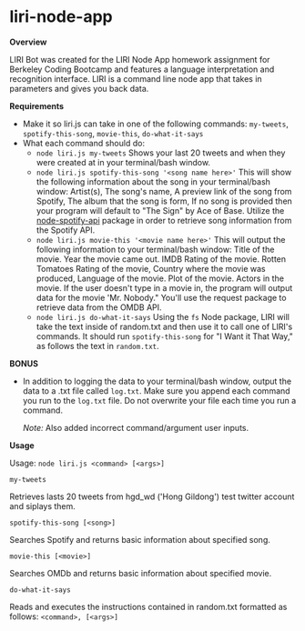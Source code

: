 # liri-node-app

**Overview**

LIRI Bot was created for the LIRI Node App homework assignment for Berkeley Coding Bootcamp and features a language interpretation and recognition interface. LIRI is a command line node app that takes in parameters and gives you back data.

**Requirements**

- Make it so liri.js can take in one of the following commands: `my-tweets`, `spotify-this-song`, `movie-this`, `do-what-it-says`
- What each command should do:
    - `node liri.js my-tweets` Shows your last 20 tweets and when they were created at in your terminal/bash window.
    -  `node liri.js spotify-this-song '<song name here>'` This will show the following information about the song in your terminal/bash window: Artist(s), The song's name, A          preview link of the song from Spotify, The album that the song is form, If no song is provided then your program will default to "The Sign" by Ace of Base. Utilize the         [node-spotify-api](https://www.npmjs.com/package/node-spotify-api) package in order to retrieve song information from the Spotify API.
    - `node liri.js movie-this '<movie name here>'` This will output the following information to your terminal/bash window: Title of the movie. Year the movie came out. IMDB          Rating of the movie. Rotten Tomatoes Rating of the movie, Country where the movie was produced, Language of the movie. Plot of the movie. Actors in the movie. If the user      doesn't type in a movie in, the program will output data for the movie 'Mr. Nobody." You'll use the request package to retrieve data from the OMDB API.
    - `node liri.js do-what-it-says` Using the `fs` Node package, LIRI will take the text inside of random.txt and then use it to call one of LIRI's commands. It should run `spotify-this-song` for "I Want it That Way," as follows the text in `random.txt`.

**BONUS**

- In addition to logging the data to your terminal/bash window, output the data to a .txt file called `log.txt`. Make sure you append each command you run to the `log.txt` file.       Do not overwrite your file each time you run a command.

    *Note:* Also added incorrect command/argument user inputs. 


**Usage**

Usage: `node liri.js <command> [<args>]`

`my-tweets`

Retrieves lasts 20 tweets from hgd_wd ('Hong Gildong') test twitter account and siplays them.

`spotify-this-song [<song>]`

Searches Spotify and returns basic information about specified song.

`movie-this [<movie>]`

Searches OMDb and returns basic information about specified movie.

`do-what-it-says`

Reads and executes the instructions contained in random.txt formatted as follows: `<command>, [<args>]`  